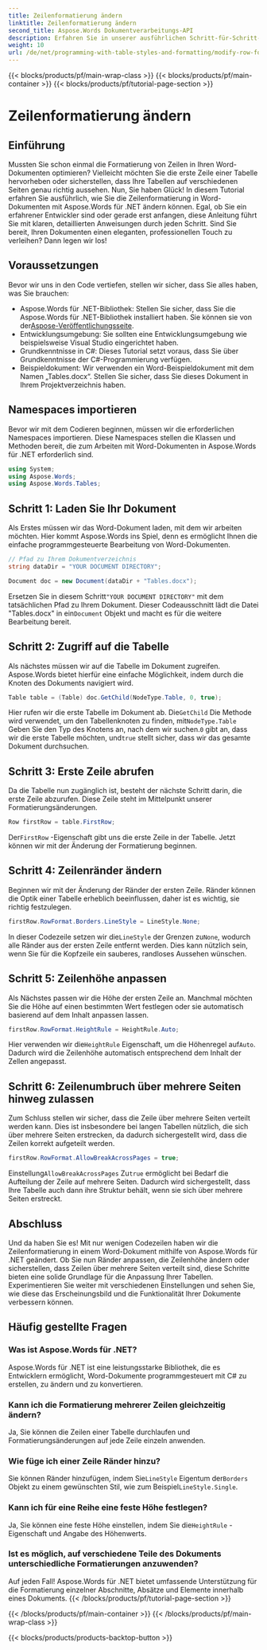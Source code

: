 ```yaml
---
title: Zeilenformatierung ändern
linktitle: Zeilenformatierung ändern
second_title: Aspose.Words Dokumentverarbeitungs-API
description: Erfahren Sie in unserer ausführlichen Schritt-für-Schritt-Anleitung, wie Sie die Zeilenformatierung in Word-Dokumenten mit Aspose.Words für .NET ändern. Perfekt für Entwickler aller Niveaus.
weight: 10
url: /de/net/programming-with-table-styles-and-formatting/modify-row-formatting/
---
```


{{< blocks/products/pf/main-wrap-class >}}
{{< blocks/products/pf/main-container >}}
{{< blocks/products/pf/tutorial-page-section >}}

# Zeilenformatierung ändern

## Einführung

Mussten Sie schon einmal die Formatierung von Zeilen in Ihren Word-Dokumenten optimieren? Vielleicht möchten Sie die erste Zeile einer Tabelle hervorheben oder sicherstellen, dass Ihre Tabellen auf verschiedenen Seiten genau richtig aussehen. Nun, Sie haben Glück! In diesem Tutorial erfahren Sie ausführlich, wie Sie die Zeilenformatierung in Word-Dokumenten mit Aspose.Words für .NET ändern können. Egal, ob Sie ein erfahrener Entwickler sind oder gerade erst anfangen, diese Anleitung führt Sie mit klaren, detaillierten Anweisungen durch jeden Schritt. Sind Sie bereit, Ihren Dokumenten einen eleganten, professionellen Touch zu verleihen? Dann legen wir los!

## Voraussetzungen

Bevor wir uns in den Code vertiefen, stellen wir sicher, dass Sie alles haben, was Sie brauchen:

- Aspose.Words für .NET-Bibliothek: Stellen Sie sicher, dass Sie die Aspose.Words für .NET-Bibliothek installiert haben. Sie können sie von der[Aspose-Veröffentlichungsseite](https://releases.aspose.com/words/net/).
- Entwicklungsumgebung: Sie sollten eine Entwicklungsumgebung wie beispielsweise Visual Studio eingerichtet haben.
- Grundkenntnisse in C#: Dieses Tutorial setzt voraus, dass Sie über Grundkenntnisse der C#-Programmierung verfügen.
- Beispieldokument: Wir verwenden ein Word-Beispieldokument mit dem Namen „Tables.docx“. Stellen Sie sicher, dass Sie dieses Dokument in Ihrem Projektverzeichnis haben.

## Namespaces importieren

Bevor wir mit dem Codieren beginnen, müssen wir die erforderlichen Namespaces importieren. Diese Namespaces stellen die Klassen und Methoden bereit, die zum Arbeiten mit Word-Dokumenten in Aspose.Words für .NET erforderlich sind.

```csharp
using System;
using Aspose.Words;
using Aspose.Words.Tables;
```

## Schritt 1: Laden Sie Ihr Dokument

Als Erstes müssen wir das Word-Dokument laden, mit dem wir arbeiten möchten. Hier kommt Aspose.Words ins Spiel, denn es ermöglicht Ihnen die einfache programmgesteuerte Bearbeitung von Word-Dokumenten.

```csharp
// Pfad zu Ihrem Dokumentverzeichnis
string dataDir = "YOUR DOCUMENT DIRECTORY";

Document doc = new Document(dataDir + "Tables.docx");
```

 Ersetzen Sie in diesem Schritt`"YOUR DOCUMENT DIRECTORY"` mit dem tatsächlichen Pfad zu Ihrem Dokument. Dieser Codeausschnitt lädt die Datei "Tables.docx" in ein`Document` Objekt und macht es für die weitere Bearbeitung bereit.

## Schritt 2: Zugriff auf die Tabelle

Als nächstes müssen wir auf die Tabelle im Dokument zugreifen. Aspose.Words bietet hierfür eine einfache Möglichkeit, indem durch die Knoten des Dokuments navigiert wird.

```csharp
Table table = (Table) doc.GetChild(NodeType.Table, 0, true);
```

Hier rufen wir die erste Tabelle im Dokument ab. Die`GetChild` Die Methode wird verwendet, um den Tabellenknoten zu finden, mit`NodeType.Table` Geben Sie den Typ des Knotens an, nach dem wir suchen.`0` gibt an, dass wir die erste Tabelle möchten, und`true` stellt sicher, dass wir das gesamte Dokument durchsuchen.

## Schritt 3: Erste Zeile abrufen

Da die Tabelle nun zugänglich ist, besteht der nächste Schritt darin, die erste Zeile abzurufen. Diese Zeile steht im Mittelpunkt unserer Formatierungsänderungen.

```csharp
Row firstRow = table.FirstRow;
```

 Der`FirstRow` -Eigenschaft gibt uns die erste Zeile in der Tabelle. Jetzt können wir mit der Änderung der Formatierung beginnen.

## Schritt 4: Zeilenränder ändern

Beginnen wir mit der Änderung der Ränder der ersten Zeile. Ränder können die Optik einer Tabelle erheblich beeinflussen, daher ist es wichtig, sie richtig festzulegen.

```csharp
firstRow.RowFormat.Borders.LineStyle = LineStyle.None;
```

 In dieser Codezeile setzen wir die`LineStyle` der Grenzen zu`None`, wodurch alle Ränder aus der ersten Zeile entfernt werden. Dies kann nützlich sein, wenn Sie für die Kopfzeile ein sauberes, randloses Aussehen wünschen.

## Schritt 5: Zeilenhöhe anpassen

Als Nächstes passen wir die Höhe der ersten Zeile an. Manchmal möchten Sie die Höhe auf einen bestimmten Wert festlegen oder sie automatisch basierend auf dem Inhalt anpassen lassen.

```csharp
firstRow.RowFormat.HeightRule = HeightRule.Auto;
```

 Hier verwenden wir die`HeightRule` Eigenschaft, um die Höhenregel auf`Auto`. Dadurch wird die Zeilenhöhe automatisch entsprechend dem Inhalt der Zellen angepasst.

## Schritt 6: Zeilenumbruch über mehrere Seiten hinweg zulassen

Zum Schluss stellen wir sicher, dass die Zeile über mehrere Seiten verteilt werden kann. Dies ist insbesondere bei langen Tabellen nützlich, die sich über mehrere Seiten erstrecken, da dadurch sichergestellt wird, dass die Zeilen korrekt aufgeteilt werden.

```csharp
firstRow.RowFormat.AllowBreakAcrossPages = true;
```

 Einstellung`AllowBreakAcrossPages` Zu`true` ermöglicht bei Bedarf die Aufteilung der Zeile auf mehrere Seiten. Dadurch wird sichergestellt, dass Ihre Tabelle auch dann ihre Struktur behält, wenn sie sich über mehrere Seiten erstreckt.

## Abschluss

Und da haben Sie es! Mit nur wenigen Codezeilen haben wir die Zeilenformatierung in einem Word-Dokument mithilfe von Aspose.Words für .NET geändert. Ob Sie nun Ränder anpassen, die Zeilenhöhe ändern oder sicherstellen, dass Zeilen über mehrere Seiten verteilt sind, diese Schritte bieten eine solide Grundlage für die Anpassung Ihrer Tabellen. Experimentieren Sie weiter mit verschiedenen Einstellungen und sehen Sie, wie diese das Erscheinungsbild und die Funktionalität Ihrer Dokumente verbessern können.

## Häufig gestellte Fragen

### Was ist Aspose.Words für .NET?
Aspose.Words für .NET ist eine leistungsstarke Bibliothek, die es Entwicklern ermöglicht, Word-Dokumente programmgesteuert mit C# zu erstellen, zu ändern und zu konvertieren.

### Kann ich die Formatierung mehrerer Zeilen gleichzeitig ändern?
Ja, Sie können die Zeilen einer Tabelle durchlaufen und Formatierungsänderungen auf jede Zeile einzeln anwenden.

### Wie füge ich einer Zeile Ränder hinzu?
 Sie können Ränder hinzufügen, indem Sie`LineStyle` Eigentum der`Borders` Objekt zu einem gewünschten Stil, wie zum Beispiel`LineStyle.Single`.

### Kann ich für eine Reihe eine feste Höhe festlegen?
 Ja, Sie können eine feste Höhe einstellen, indem Sie die`HeightRule` -Eigenschaft und Angabe des Höhenwerts.

### Ist es möglich, auf verschiedene Teile des Dokuments unterschiedliche Formatierungen anzuwenden?
Auf jeden Fall! Aspose.Words für .NET bietet umfassende Unterstützung für die Formatierung einzelner Abschnitte, Absätze und Elemente innerhalb eines Dokuments.
{{< /blocks/products/pf/tutorial-page-section >}}

{{< /blocks/products/pf/main-container >}}
{{< /blocks/products/pf/main-wrap-class >}}

{{< blocks/products/products-backtop-button >}}
